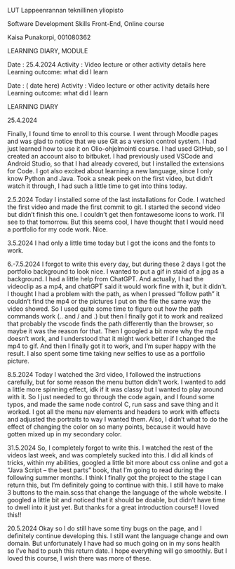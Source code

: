 LUT Lappeenrannan teknillinen yliopisto






Software Development Skills Front-End, Online course

Kaisa Punakorpi, 001080362


LEARNING DIARY, <CHOSEN MODULE NAME> MODULE


Date : 25.4.2024
Activity : Video lecture or other activity details here
Learning outcome: what did I learn


Date : ( date here)
Activity : Video lecture or other activity details here
Learning outcome: what did I learn











 
LEARNING DIARY

25.4.2024

Finally, I found time to enroll to this course. I went through Moodle pages and was glad to notice that we use Git as a version control system. I had just learned how to use it on Olio-ohjelmointi course. I had used GitHub, so I created an account also to bitbuket. I had previously used VSCode and Android Studio, so that I had already covered, but I installed the extensions for Code.  I got also excited about learning a new language, since I only know Python and Java. Took a sneak peek on the first video, but didn’t watch it through, I had such a little time to get into thins today.


2.5.2024
Today I installed some of the last installations for Code. I watched the first video and made the first commit to git. I started the second video but didn’t finish this one. I couldn’t get then fontawesome icons to work. I’ll see to that tomorrow. But this seems cool, I have thought that I would need a portfolio for my code work. Nice.

3.5.2024
I had only a little time today but I got the icons and the fonts to work.

6.-7.5.2024
I forgot to write this every day, but during these 2 days I got the portfolio background to look nice. I wanted to put a gif in staid of a jpg as a background. I had a little help from ChatGPT. And actually, I had the videoclip as a mp4, and chatGPT said it would work fine with it, but it didn’t. I thought I had a problem with the path, as when I pressed “follow path” it couldn’t find the mp4 or the pictures I put on the file the same way the video showed. So I used quite some time to figure out how the path commands work (.. and / and .) but then I finally got it to work and realized that probably the vscode finds the path differently than the browser, so maybe it was the reason for that. Then I googled a bit more why the mp4 doesn’t work, and I understood that it might work better if I changed the mp4 to gif. And then I finally got it to work, and I’m super happy with the result. I also spent some time taking new selfies to use as a portfolio picture.

8.5.2024
Today I watched the 3rd video, I followed the instructions carefully, but for some reason the menu button didn’t work. I wanted to add a little more spinning effect, idk if it was classy but I wanted to play around with it. So I just needed to go through the code again, and I found some typos, and made the same node control C, run sass and save thing and it worked. I got all the menu nav elements and headers to work with effects and adjusted the portraits to way I wanted them. Also, I didn’t what to do the effect of changing the color on so many points, because it would have gotten mixed up in my secondary color.

31.5.2024
So, I completely forgot to write this. I watched the rest of the videos last week, and was completely sucked into this. I did all kinds of tricks, within my abilities, googled a little bit more about css online and got a “Java Script – the best parts” book, that I’m going to read during the following summer months. I think I finally got the project to the stage I can return this, but I’m definitely going to continue with this. I still have to make 3 buttons to the main.scss that change the language of the whole website. I googled a little bit and noticed that it should be doable, but didn’t have time to dwell into it just yet. But thanks for a great introduction course!! I loved this!! 

20.5.2024
Okay so I do still have some tiny bugs on the page, and I definitely continue developing this. I still want the language change and own domain. But unfortunately I have had so much going on in my sons health so I’ve had to push this return date. I hope everything will go smoothly. But I loved this course, I wish there was more of these.

